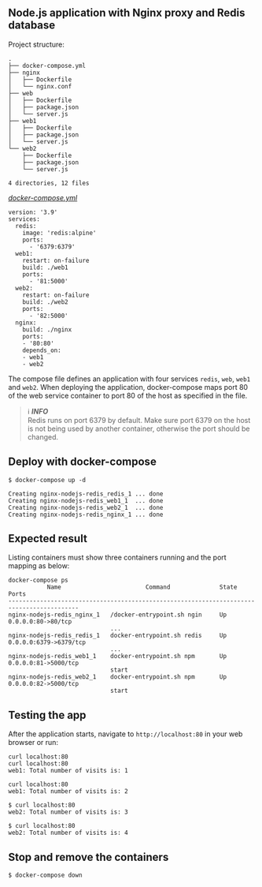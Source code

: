 
## Node.js application with Nginx proxy and Redis database

Project structure:
```
.
├── docker-compose.yml
├── nginx
│   ├── Dockerfile
│   └── nginx.conf
├── web
│   ├── Dockerfile
│   ├── package.json
│   └── server.js
├── web1
│   ├── Dockerfile
│   ├── package.json
│   └── server.js
└── web2
    ├── Dockerfile
    ├── package.json
    └── server.js

4 directories, 12 files
```

[_docker-compose.yml_](docker-compose.yml)
```
version: '3.9'
services:
  redis:
    image: 'redis:alpine'
    ports:
      - '6379:6379'
  web1:
    restart: on-failure
    build: ./web1
    ports:
      - '81:5000'
  web2:
    restart: on-failure
    build: ./web2
    ports:
      - '82:5000'
  nginx:
    build: ./nginx
    ports:
    - '80:80'
    depends_on:
    - web1
    - web2
```
The compose file defines an application with four services `redis`, `web`, `web1` and `web2`.
When deploying the application, docker-compose maps port 80 of the web service container to port 80 of the host as specified in the file.


> ℹ️ **_INFO_**  
> Redis runs on port 6379 by default. Make sure port 6379 on the host is not being used by another container, otherwise the port should be changed.

## Deploy with docker-compose

```
$ docker-compose up -d
```
```
Creating nginx-nodejs-redis_redis_1 ... done
Creating nginx-nodejs-redis_web1_1  ... done
Creating nginx-nodejs-redis_web2_1  ... done
Creating nginx-nodejs-redis_nginx_1 ... done
```


## Expected result

Listing containers must show three containers running and the port mapping as below:


```
docker-compose ps
           Name                        Command              State           Ports         
------------------------------------------------------------------------------------------
nginx-nodejs-redis_nginx_1   /docker-entrypoint.sh ngin     Up      0.0.0.0:80->80/tcp    
                             ...                                                          
nginx-nodejs-redis_redis_1   docker-entrypoint.sh redis     Up      0.0.0.0:6379->6379/tcp
                             ...                                                          
nginx-nodejs-redis_web1_1    docker-entrypoint.sh npm       Up      0.0.0.0:81->5000/tcp  
                             start                                                        
nginx-nodejs-redis_web2_1    docker-entrypoint.sh npm       Up      0.0.0.0:82->5000/tcp  
                             start   
```

## Testing the app

After the application starts, navigate to `http://localhost:80` in your web browser or run:

```
curl localhost:80
curl localhost:80
web1: Total number of visits is: 1
```

```
curl localhost:80
web1: Total number of visits is: 2
```
```
$ curl localhost:80
web2: Total number of visits is: 3
```

```
$ curl localhost:80
web2: Total number of visits is: 4
``` 


## Stop and remove the containers

```
$ docker-compose down
```

